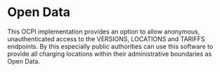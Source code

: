 # Open Data

This OCPI implementation provides an option to allow anonymous, unauthenticated access to the VERSIONS, LOCATIONS and TARIFFS endpoints.
By this especially public authorities can use this software to provide all charging locations within their administrative boundaries as Open Data.

